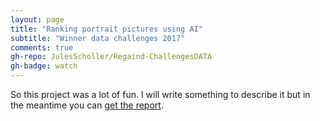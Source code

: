 ```yaml
---
layout: page
title: "Ranking portrait pictures using AI"
subtitle: "Winner data challenges 2017"
comments: true
gh-repo: JulesScholler/Regaind-ChallengesDATA
gh-badge: watch
---
```


So this project was a lot of fun. I will write something to describe it but in the meantime you can [get the report](/pdf/Report_REGAIND.pdf).
